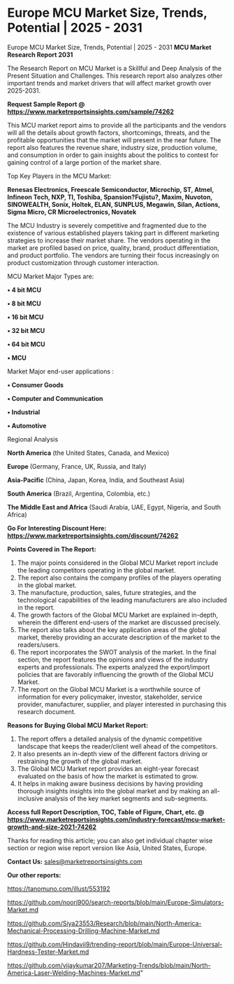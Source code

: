 # Europe MCU Market Size, Trends, Potential | 2025 - 2031
Europe MCU Market Size, Trends, Potential | 2025 - 2031
<strong>MCU Market Research Report 2031</strong>

The Research Report on MCU Market is a Skillful and Deep Analysis of the Present Situation and Challenges. This research report also analyzes other important trends and market drivers that will affect market growth over 2025-2031.

<strong>Request Sample Report @ <a href=https://www.marketreportsinsights.com/sample/74262>https://www.marketreportsinsights.com/sample/74262</a></strong>

This MCU market report aims to provide all the participants and the vendors will all the details about growth factors, shortcomings, threats, and the profitable opportunities that the market will present in the near future. The report also features the revenue share, industry size, production volume, and consumption in order to gain insights about the politics to contest for gaining control of a large portion of the market share.

Top Key Players in the MCU Market:

<strong>Renesas Electronics, Freescale Semiconductor, Microchip, ST, Atmel, Infineon Tech, NXP, TI, Toshiba, Spansion?Fujistu?, Maxim, Nuvoton, SINOWEALTH, Sonix, Holtek, ELAN, SUNPLUS, Megawin, Silan, Actions, Sigma Micro, CR Microelectronics, Novatek</strong>

The MCU Industry is severely competitive and fragmented due to the existence of various established players taking part in different marketing strategies to increase their market share. The vendors operating in the market are profiled based on price, quality, brand, product differentiation, and product portfolio. The vendors are turning their focus increasingly on product customization through customer interaction.

MCU Market Major Types are:

<strong>• 4 bit MCU

• 8 bit MCU

• 16 bit MCU

• 32 bit MCU

• 64 bit MCU

• MCU</strong>

Market Major end-user applications :

<strong>• Consumer Goods

• Computer and Communication

• Industrial

• Automotive</strong>

Regional Analysis

</u><strong><b>North America</b></strong> (the United States, Canada, and Mexico)

<strong><b>Europe </b></strong>(Germany, France, UK, Russia, and Italy)

<strong><b>Asia-Pacific</b></strong> (China, Japan, Korea, India, and Southeast Asia)

<strong><b>South America</b></strong> (Brazil, Argentina, Colombia, etc.)

<strong><b>The Middle East and Africa</b></strong> (Saudi Arabia, UAE, Egypt, Nigeria, and South Africa)

<strong>Go For Interesting Discount Here: <a href=https://www.marketreportsinsights.com/discount/74262>https://www.marketreportsinsights.com/discount/74262</a></strong>

<strong>Points Covered in The Report:</strong>
<ol>
  <li>The major points considered in the Global MCU Market report include the leading competitors operating in the global market.</li>
  <li>The report also contains the company profiles of the players operating in the global market.</li>
  <li>The manufacture, production, sales, future strategies, and the technological capabilities of the leading manufacturers are also included in the report.</li>
  <li>The growth factors of the Global MCU Market are explained in-depth, wherein the different end-users of the market are discussed precisely.</li>
  <li>The report also talks about the key application areas of the global market, thereby providing an accurate description of the market to the readers/users.</li>
  <li>The report incorporates the SWOT analysis of the market. In the final section, the report features the opinions and views of the industry experts and professionals. The experts analyzed the export/import policies that are favorably influencing the growth of the Global MCU Market.</li>
  <li>The report on the Global MCU Market is a worthwhile source of information for every policymaker, investor, stakeholder, service provider, manufacturer, supplier, and player interested in purchasing this research document.</li>
</ol>
<strong>Reasons for Buying Global MCU Market Report:</strong>

<ol>
  <li>The report offers a detailed analysis of the dynamic competitive landscape that keeps the reader/client well ahead of the competitors.</li>
  <li>It also presents an in-depth view of the different factors driving or restraining the growth of the global market.</li>
  <li>The Global MCU Market report provides an eight-year forecast evaluated on the basis of how the market is estimated to grow.</li>
  <li>It helps in making aware business decisions by having providing thorough insights insights into the global market and by making an all-inclusive analysis of the key market segments and sub-segments.</li>
</ol>
<strong>Access full Report Description, TOC, Table of Figure, Chart, etc. @ <a href=https://www.marketreportsinsights.com/industry-forecast/mcu-market-growth-and-size-2021-74262>https://www.marketreportsinsights.com/industry-forecast/mcu-market-growth-and-size-2021-74262</a></strong>


Thanks for reading this article; you can also get individual chapter wise section or region wise report version like Asia, United States, Europe.

<strong>Contact Us:</strong>
sales@marketreportsinsights.com

<strong>Our other reports:</strong>

<a href=https://tanomuno.com/illust/553192>https://tanomuno.com/illust/553192</a>

<a href=https://github.com/noori900/search-reports/blob/main/Europe-Simulators-Market.md>https://github.com/noori900/search-reports/blob/main/Europe-Simulators-Market.md</a>

<a href=https://github.com/Siya23553/Research/blob/main/North-America-Mechanical-Processing-Drilling-Machine-Market.md>https://github.com/Siya23553/Research/blob/main/North-America-Mechanical-Processing-Drilling-Machine-Market.md</a>

<a href=https://github.com/Hindavii9/trending-report/blob/main/Europe-Universal-Hardness-Tester-Market.md>https://github.com/Hindavii9/trending-report/blob/main/Europe-Universal-Hardness-Tester-Market.md</a>

<a href=https://github.com/vijaykumar207/Marketing-Trends/blob/main/North-America-Laser-Welding-Machines-Market.md>https://github.com/vijaykumar207/Marketing-Trends/blob/main/North-America-Laser-Welding-Machines-Market.md</a>"
